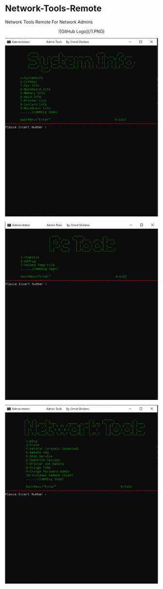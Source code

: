 # Network-Tools-Remote
Network Tools Remote For Network Admins

<p align="center">
![GitHub Logo](/1.PNG)

![GitHub Logo](/2.PNG)

![GitHub Logo](/3.PNG)

![GitHub Logo](/4.PNG)
</p>

